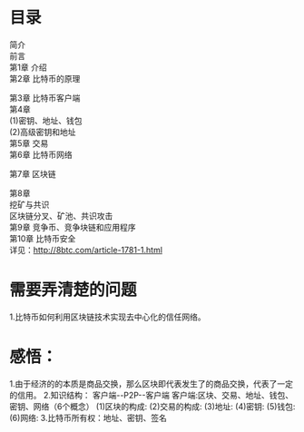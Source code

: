 

# 目录

简介   
前言  
第1章 介绍  
第2章 比特币的原理  

第3章 比特币客户端  
第4章   
 (1)密钥、地址、钱包  
 (2)高级密钥和地址  
第5章 交易  
第6章 比特币网络  

第7章 区块链  

第8章   
 挖矿与共识   
 区块链分叉、矿池、共识攻击  
第9章 竞争币、竞争块链和应用程序  
第10章 比特币安全  
详见：http://8btc.com/article-1781-1.html


# 需要弄清楚的问题
1.比特币如何利用区块链技术实现去中心化的信任网络。


# 感悟：
  1.由于经济的的本质是商品交换，那么区块即代表发生了的商品交换，代表了一定的信用。
  2.知识结构：
    客户端--P2P--客户端
    客户端:区块、交易、地址、钱包、密钥、网络（6个概念）
    (1)区块的构成:
    (2)交易的构成:
    (3)地址:
    (4)密钥:
    (5)钱包:
    (6)网络:
  3.比特币所有权：地址、密钥、签名

